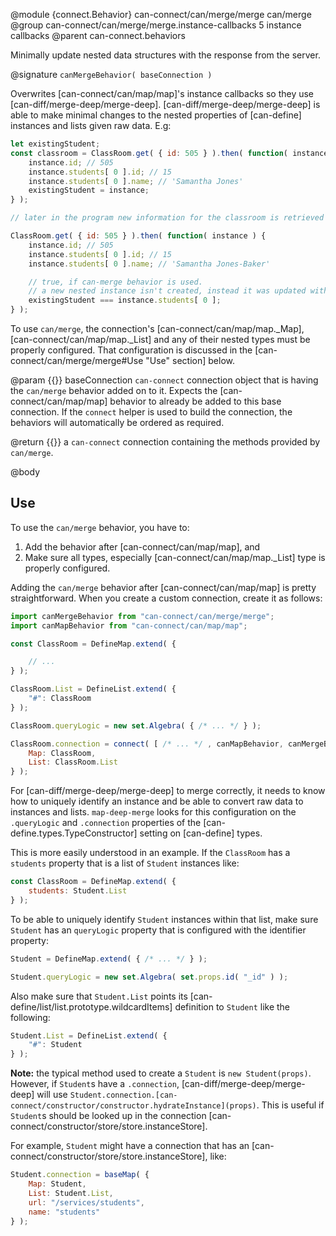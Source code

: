 @module {connect.Behavior} can-connect/can/merge/merge can/merge
@group can-connect/can/merge/merge.instance-callbacks 5 instance callbacks
@parent can-connect.behaviors

Minimally update nested data structures with the response from the server.

@signature `canMergeBehavior( baseConnection )`

Overwrites [can-connect/can/map/map]'s instance callbacks so they use [can-diff/merge-deep/merge-deep].
[can-diff/merge-deep/merge-deep] is able to make minimal changes to the nested properties of [can-define] instances
and lists given raw data.
E.g:

```js
let existingStudent;
const classroom = ClassRoom.get( { id: 505 } ).then( function( instance ) {
	instance.id; // 505
	instance.students[ 0 ].id; // 15
	instance.students[ 0 ].name; // 'Samantha Jones'
	existingStudent = instance;
} );

// later in the program new information for the classroom is retrieved

ClassRoom.get( { id: 505 } ).then( function( instance ) {
	instance.id; // 505
	instance.students[ 0 ].id; // 15
	instance.students[ 0 ].name; // 'Samantha Jones-Baker'

	// true, if can-merge behavior is used.
	// a new nested instance isn't created, instead it was updated with the changed fields
	existingStudent === instance.students[ 0 ];
} );

```

To use `can/merge`, the connection's [can-connect/can/map/map._Map], [can-connect/can/map/map._List] and any of their
nested types must be properly configured.  That configuration is discussed in the
[can-connect/can/merge/merge#Use "Use" section] below.

@param {{}} baseConnection `can-connect` connection object that is having the `can/merge` behavior added on to it. Expects
the [can-connect/can/map/map] behavior to already be added to this base connection. If the `connect` helper
is used to build the connection, the behaviors will automatically be ordered as required.

@return {{}} a `can-connect` connection containing the methods provided by `can/merge`.

@body

## Use

To use the `can/merge` behavior, you have to:

1. Add the behavior after [can-connect/can/map/map], and
2. Make sure all types, especially [can-connect/can/map/map._List] type is properly configured.

Adding the `can/merge` behavior after [can-connect/can/map/map] is pretty straightforward.
When you create a custom connection, create it as follows:

```js
import canMergeBehavior from "can-connect/can/merge/merge";
import canMapBehavior from "can-connect/can/map/map";

const ClassRoom = DefineMap.extend( {

	// ...
} );

ClassRoom.List = DefineList.extend( {
	"#": ClassRoom
} );

ClassRoom.queryLogic = new set.Algebra( { /* ... */ } );

ClassRoom.connection = connect( [ /* ... */ , canMapBehavior, canMergeBehavior /* ... */ ], {
	Map: ClassRoom,
	List: ClassRoom.List
} );
```

For [can-diff/merge-deep/merge-deep] to merge correctly, it needs to know how to uniquely identify an instance and
be able to convert raw data to instances and lists.
`map-deep-merge` looks for this configuration on the `.queryLogic` and `.connection` properties of the
[can-define.types.TypeConstructor] setting on [can-define] types.

This is more easily understood in an example.
If the `ClassRoom` has a `students` property that is a list of `Student` instances like:

```js
const ClassRoom = DefineMap.extend( {
	students: Student.List
} );
```

To be able to uniquely identify `Student` instances within that list, make sure `Student` has an `queryLogic` property
that is configured with the identifier property:

```js
Student = DefineMap.extend( { /* ... */ } );

Student.queryLogic = new set.Algebra( set.props.id( "_id" ) );
```

Also make sure that `Student.List` points its [can-define/list/list.prototype.wildcardItems] definition to `Student`
like the following:

```js
Student.List = DefineList.extend( {
	"#": Student
} );
```

**Note:** the typical method used to create a `Student` is `new Student(props)`.
However, if `Student`s have a `.connection`, [can-diff/merge-deep/merge-deep] will use
`Student.connection.[can-connect/constructor/constructor.hydrateInstance](props)`.
This is useful if `Student`s should be looked up in the connection [can-connect/constructor/store/store.instanceStore].

For example, `Student` might have a connection that has an [can-connect/constructor/store/store.instanceStore], like:

```js
Student.connection = baseMap( {
	Map: Student,
	List: Student.List,
	url: "/services/students",
	name: "students"
} );
```
